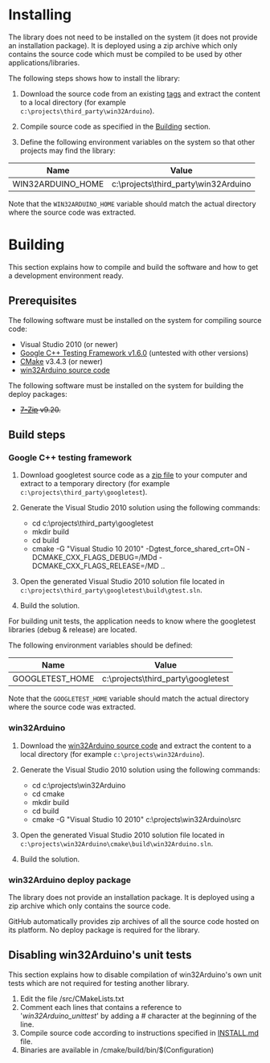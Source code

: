 # Installing

The library does not need to be installed on the system (it does not provide an installation package). It is deployed using a zip archive which only contains the source code which must be compiled to be used by other applications/libraries.

The following steps shows how to install the library:

1) Download the source code from an existing [tags](http://github.com/end2endzone/win32Arduino/tags) and extract the content to a local directory (for example `c:\projects\third_party\win32Arduino`).

2) Compile source code as specified in the [Building](#building) section.

3) Define the following environment variables on the system so that other projects may find the library:

| Name                     | Value                                        |
|--------------------------|----------------------------------------------|
|  WIN32ARDUINO_HOME       | c:\projects\third_party\win32Arduino         |

Note that the `WIN32ARDUINO_HOME` variable should match the actual directory where the source code was extracted.

# Building

This section explains how to compile and build the software and how to get a development environment ready.

## Prerequisites

The following software must be installed on the system for compiling source code:

* Visual Studio 2010 (or newer)
* [Google C++ Testing Framework v1.6.0](https://github.com/google/googletest/tree/release-1.6.0) (untested with other versions)
* [CMake](http://www.cmake.org/) v3.4.3 (or newer)
* [win32Arduino source code](http://github.com/end2endzone/win32Arduino/tags)

The following software must be installed on the system for building the deploy packages:

* ~~[7-Zip](http://www.7-zip.org/) v9.20.~~


## Build steps

### Google C++ testing framework

1) Download googletest source code as a [zip file](https://github.com/google/googletest/archive/release-1.6.0.zip) to your computer and extract to a temporary directory (for example `c:\projects\third_party\googletest`).

2) Generate the Visual Studio 2010 solution using the following commands:
   * cd c:\projects\third_party\googletest
   * mkdir build
   * cd build
   * cmake -G "Visual Studio 10 2010" -Dgtest_force_shared_crt=ON -DCMAKE_CXX_FLAGS_DEBUG=/MDd -DCMAKE_CXX_FLAGS_RELEASE=/MD ..

3) Open the generated Visual Studio 2010 solution file located in `c:\projects\third_party\googletest\build\gtest.sln`.

4) Build the solution.

For building unit tests, the application needs to know where the googletest libraries (debug & release) are located.

The following environment variables should be defined:

| Name                     | Value                                        |
|--------------------------|----------------------------------------------|
|  GOOGLETEST_HOME         | c:\projects\third_party\googletest           |

Note that the `GOOGLETEST_HOME` variable should match the actual directory where the source code was extracted.
 
### win32Arduino

1) Download the [win32Arduino source code](https://github.com/end2endzone/win32Arduino/tags) and extract the content to a local directory (for example `c:\projects\win32Arduino`).

2) Generate the Visual Studio 2010 solution using the following commands:
   * cd c:\projects\win32Arduino
   * cd cmake
   * mkdir build
   * cd build
   * cmake -G "Visual Studio 10 2010" c:\projects\win32Arduino\src

3) Open the generated Visual Studio 2010 solution file located in `c:\projects\win32Arduino\cmake\build\win32Arduino.sln`.

4) Build the solution.

### win32Arduino deploy package

The library does not provide an installation package. It is deployed using a zip archive which only contains the source code.

GitHub automatically provides zip archives of all the source code hosted on its platform. No deploy package is required for the library.

## Disabling win32Arduino's unit tests

This section explains how to disable compilation of win32Arduino's own unit tests which are not required for testing another library.

1) Edit the file /src/CMakeLists.txt
2) Comment each lines that contains a reference to '*win32Arduino_unittest*' by adding a # character at the beginning of the line.
1) Compile source code according to instructions specified in [INSTALL.md](INSTALL.md) file.
3) Binaries are available in /cmake/build/bin/$(Configuration)
